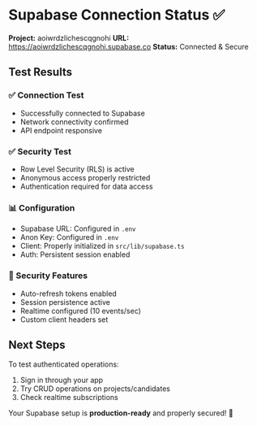 # Supabase Connection Status ✅

**Project:** aoiwrdzlichescqgnohi
**URL:** https://aoiwrdzlichescqgnohi.supabase.co
**Status:** Connected & Secure

## Test Results

### ✅ Connection Test
- Successfully connected to Supabase
- Network connectivity confirmed
- API endpoint responsive

### ✅ Security Test
- Row Level Security (RLS) is active
- Anonymous access properly restricted
- Authentication required for data access

### 📊 Configuration
- Supabase URL: Configured in `.env`
- Anon Key: Configured in `.env`
- Client: Properly initialized in `src/lib/supabase.ts`
- Auth: Persistent session enabled

### 🔐 Security Features
- Auto-refresh tokens enabled
- Session persistence active
- Realtime configured (10 events/sec)
- Custom client headers set

## Next Steps

To test authenticated operations:
1. Sign in through your app
2. Try CRUD operations on projects/candidates
3. Check realtime subscriptions

Your Supabase setup is **production-ready** and properly secured! 🎉
